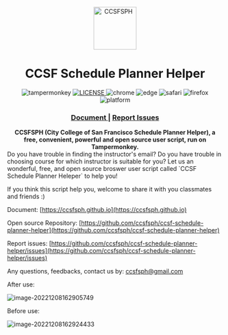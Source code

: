 <p align="center">
  <a href="https://github.com/ccsfsph/ccsf-schedule-planner-helper" title="click to access">
    <img width="100" height="100" src="https://ccsf.collegescheduler.com/favicon.ico" alt="CCSFSPH">
  </a>
</p>
<h1 align="center">CCSF Schedule Planner Helper</h1>

<p align="center">
  <img src="https://img.shields.io/badge/TamperMonkey-v4.13-brightgreen.svg?style=flat-square" alt="tampermonkey">
  <a href="LICENSE">
    <img src="https://img.shields.io/badge/license-GPLv3.0-lightgrey.svg?style=flat-square" alt="LICENSE">
  </a>
  <img src="https://img.shields.io/badge/Chrome->= 31-brightgreen.svg?style=flat-square" alt="chrome">
  <img src="https://img.shields.io/badge/Edge->= 79-brightgreen.svg?style=flat-square" alt="edge">
  <img src="https://img.shields.io/badge/Safari->= 6-brightgreen.svg?style=flat-square" alt="safari">
  <img src="https://img.shields.io/badge/Firefox->= 52-brightgreen.svg?style=flat-square" alt="firefox">
  <img src="https://img.shields.io/badge/Platform-Windows%20%7C%20Mac%20%7C%20Linux-blue.svg?style=flat-square" alt="platform">
</p>


<div align="center">
  <h3>
    <a href="https://ccsfsph.github.io/">
      Document
    </a>
    <span> | </span>
    <a href="https://github.com/ccsfsph/ccsf-schedule-planner-helper/issues">
      Report Issues
    </a>
  </h3>
</div>

<div align="center">
  <strong>CCSFSPH (City College of San Francisco Schedule Planner Helper), a free, convenient, powerful and open source user script, run on Tampermonkey.</strong><br>
</div>
Do you have trouble in finding the instructor's email? Do you have trouble in choosing course for which instructor is suitable for you? Let us an wonderful, free, and open source broswer user script called `CCSF Schedule Planner Heleper` to help you!

If you think this script help you, welcome to share it with you classmates and friends :)

Document: [https://ccsfsph.github.io](https://ccsfsph.github.io)

Open source Repository: [https://github.com/ccsfsph/ccsf-schedule-planner-helper](https://github.com/ccsfsph/ccsf-schedule-planner-helper)

Report issues: [https://github.com/ccsfsph/ccsf-schedule-planner-helper/issues](https://github.com/ccsfsph/ccsf-schedule-planner-helper/issues)

Any questions, feedbacks, contact us by: [ccsfsph@gmail.com](mailto:ccsfsph@gmail.com)

After use:

![image-20221208162905749](https://ccsfsph.github.io/pictures/ccsf-schedule-planner-helper/image-20221208162905749.png)

Before use:

![image-20221208162924433](https://ccsfsph.github.io/pictures/ccsf-schedule-planner-helper/image-20221208162924433.png)

